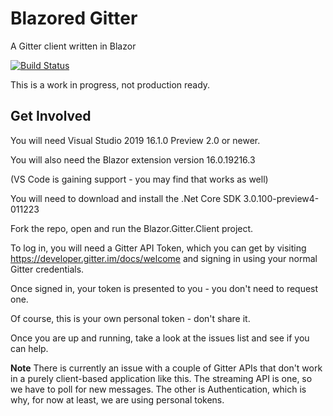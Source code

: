 # Blazored Gitter

A Gitter client written in Blazor

[![Build Status](https://dev.azure.com/blazored/Gitter/_apis/build/status/Blazored.Gitter?branchName=master)](https://dev.azure.com/blazored/Gitter/_build/latest?definitionId=8&branchName=master)

This is a work in progress, not production ready.

## Get Involved

You will need Visual Studio 2019 16.1.0 Preview 2.0 or newer.

You will also need the Blazor extension version 16.0.19216.3

(VS Code is gaining support - you may find that works as well)

You will need to download and install the .Net Core SDK 3.0.100-preview4-011223

Fork the repo, open and run the Blazor.Gitter.Client project.

To log in, you will need a Gitter API Token, which you can get by visiting https://developer.gitter.im/docs/welcome
and signing in using your normal Gitter credentials.

Once signed in, your token is presented to you - you don't need to request one.

Of course, this is your own personal token - don't share it.

Once you are up and running, take a look at the issues list and see if you can help.

**Note** There is currently an issue with a couple of Gitter APIs that don't work in a purely client-based application like this. The streaming API is one, so we have to poll for new messages. The other is Authentication, which is why, for now at least, we are using personal tokens.